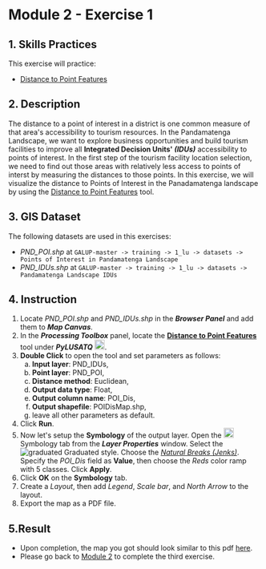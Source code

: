 # Module 2 - Exercise 1

## 1. Skills Practices

This exercise will practice:

- [Distance to Point Features](https://github.com/mogaetkpp/GALUP/blob/master/training/1_lu/modules/module2.md#22-distance-to-point-features)

## 2. Description

The distance to a point of interest in a district is one common measure of that area's accessibility to tourism resources.
In the Pandamatenga Landscape, we want to explore business opportunities and build tourism facilities to improve all **Integrated Decision Units' _(IDUs)_** accessibility to points of interest.
In the first step of the tourism facility location selection, we need to find out those areas with relatively less access to points of interst by measuring the distances to those points.
In this exercise, we will visualize the distance to Points of Interest in the Panadamatenga landscape by using the [Distance to Point Features](https://github.com/mogaetkpp/GALUP/blob/master/training/1_lu/modules/module2.md#22-distance-to-point-features) tool.

## 3. GIS Dataset

The following datasets are used in this exercises:

- _PND_POI.shp_ at
`GALUP-master -> training -> 1_lu -> datasets -> Points of Interest in Pandamatenga Landscape`
- _PND_IDUs.shp_ at
`GALUP-master -> training -> 1_lu -> datasets -> Pandamatenga Landscape IDUs`
	
## 4. Instruction

1. Locate _PND_POI.shp_ and _PND_IDUs.shp_ in the **_Browser Panel_** and add them to **_Map Canvas_**.
2. In the **_Processing Toolbox_** panel, locate the
   **<ins>Distance to Point Features</ins>** tool under **_PyLUSATQ_**
<img src="https://github.com/mogaetkpp/GALUP/blob/master/img/gui/icon/PyLUSATQ.svg" alt= "scripts" width="20">.
3. **Double Click** to open the tool and set parameters as follows:
   <ol type="a">
      <li><b>Input layer</b>: PND_IDUs,</li>
      <li><b>Point layer</b>: PND_POI,</li>
      <li><b>Distance method</b>: Euclidean,</li>
      <li><b>Output data type</b>: Float,</li>
      <li><b>Output column name</b>: POI_Dis,</li>
      <li><b>Output shapefile</b>: POIDisMap.shp,</li>
      <li>leave all other parameters as default.</li>
   </ol>
4. Click **Run**.
5. Now let's setup the **Symbology** of the output layer.
   Open the
   <img src="../../../img/gui/icon/symbology.svg" alt= "AttrTbl" width="20">
   Symbology tab from the **_Layer Properties_** window.
   Select the ![graduated](../../../img/gui/icon/rendererGraduatedSymbol.svg)
   Graduated style.
   Choose the [_Natural Breaks (Jenks)_](http://wiki.gis.com/wiki/index.php?title=Jenks_Natural_Breaks_Classification&oldid=763049).
   Specify the _POI_Dis_ field as **Value**, then choose the _Reds_ color ramp
   with 5 classes. Click **Apply**.
6. Click **OK** on the **Symbology** tab.
7. Create a _Layout_, then add _Legend_, _Scale bar_, and _North Arrow_ to the
   layout.
8. Export the map as a PDF file.

## 5.Result

- Upon completion, the map you got should look similar to this pdf
  [here](https://github.com/mogaetkpp/GALUP/blob/master/training/1_lu/pdf_maps/M2E1_DisPoi.pdf).
- Please go back to
  [Module 2](https://github.com/mogaetkpp/GALUP/blob/master/training/1_lu/modules/module2.md#7-exercises-and-post-training-survey) to complete the third exercise.
